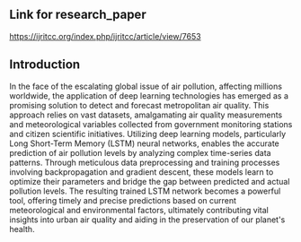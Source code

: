 ## Link for research_paper 
  https://ijritcc.org/index.php/ijritcc/article/view/7653

## Introduction
   In the face of the escalating global issue of air pollution, affecting millions worldwide, the application of deep learning technologies has emerged as a promising solution to detect and forecast metropolitan air quality. This approach relies on vast datasets, amalgamating air quality measurements and meteorological variables collected from government monitoring stations and citizen scientific initiatives. Utilizing deep learning models, particularly Long Short-Term Memory (LSTM) neural networks, enables the accurate prediction of air pollution levels by analyzing complex time-series data patterns. Through meticulous data preprocessing and training processes involving backpropagation and gradient descent, these models learn to optimize their parameters and bridge the gap between predicted and actual pollution levels. The resulting trained LSTM network becomes a powerful tool, offering timely and precise predictions based on current meteorological and environmental factors, ultimately contributing vital insights into urban air quality and aiding in the preservation of our planet's health.


